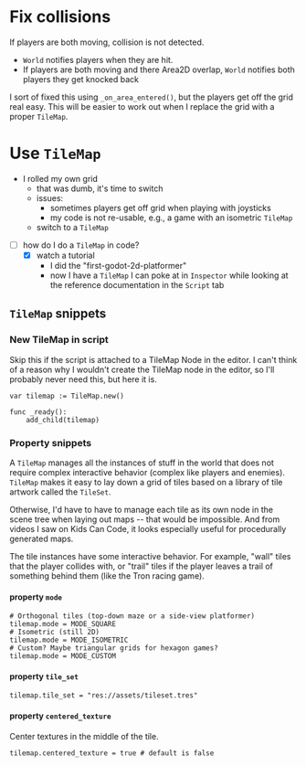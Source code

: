 # Fix collisions

If players are both moving, collision is not detected.

- `World` notifies players when they are hit.
- If players are both moving and there Area2D overlap, `World`
  notifies both players they get knocked back

I sort of fixed this using `_on_area_entered()`, but the players
get off the grid real easy. This will be easier to work out when
I replace the grid with a proper `TileMap`.

# Use `TileMap`

- I rolled my own grid
    - that was dumb, it's time to switch
    - issues:
        - sometimes players get off grid when playing with
          joysticks
        - my code is not re-usable, e.g., a game with an
          isometric `TileMap`
    - switch to a `TileMap`
- [ ] how do I do a `TileMap` in code?
    - [x] watch a tutorial
        - I did the "first-godot-2d-platformer"
        - now I have a `TileMap` I can poke at in `Inspector`
          while looking at the reference documentation in the
          `Script` tab

## `TileMap` snippets

### New TileMap in script

Skip this if the script is attached to a TileMap Node in the
editor. I can't think of a reason why I wouldn't create the
TileMap node in the editor, so I'll probably never need this, but
here it is.

```gdscript NOT TESTED
var tilemap := TileMap.new()

func _ready():
    add_child(tilemap)
```

### Property snippets

A `TileMap` manages all the instances of stuff in the world that
does not require complex interactive behavior (complex like
players and enemies). `TileMap` makes it easy to lay down a grid
of tiles based on a library of tile artwork called the `TileSet`.

Otherwise, I'd have to have to manage each tile as its own node
in the scene tree when laying out maps -- that would be
impossible. And from videos I saw on Kids Can Code, it looks
especially useful for procedurally generated maps.

The tile instances have some interactive behavior. For example,
"wall" tiles that the player collides with, or "trail" tiles if
the player leaves a trail of something behind them (like the Tron
racing game).

#### property `mode`

```gdscript NOT TESTED
# Orthogonal tiles (top-down maze or a side-view platformer)
tilemap.mode = MODE_SQUARE
# Isometric (still 2D)
tilemap.mode = MODE_ISOMETRIC
# Custom? Maybe triangular grids for hexagon games?
tilemap.mode = MODE_CUSTOM
```

#### property `tile_set`

```gdscript NOT TESTED
tilemap.tile_set = "res://assets/tileset.tres"
```

#### property `centered_texture`

Center textures in the middle of the tile.

```gdscript NOT TESTED
tilemap.centered_texture = true # default is false
```
